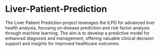 # Liver-Patient-Prediction
The Liver Patient Prediction project leverages the ILPD for advanced liver health analysis, focusing on disease prediction and risk factor analysis through machine learning. The aim is to develop a predictive model for enhanced diagnosis and management, offering valuable clinical decision support and insights for improved healthcare outcomes.
